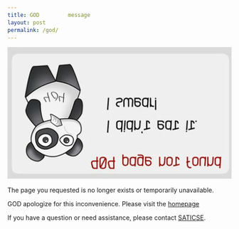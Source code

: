 ```yaml
---
title: GOD         message
layout: post
permalink: /god/
---
```


![GOD](/images/ooops.jpg)

The page you requested is no longer exists or temporarily unavailable.

GOD apologize for this inconvenience. Please visit the [homepage](http://saticse.github.io/)

If you have a question or need assistance, please contact [SATICSE](mailto:cs-sati@protonmail.com).
